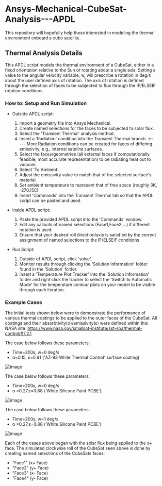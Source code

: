 # Ansys-Mechanical-CubeSat-Analysis---APDL
This repository will hopefully help those interested in modeling the thermal environment onboard a cube satellite.


## Thermal Analysis Details

This APDL script models the thermal environment of a CubeSat, either in a fixed orientation relative to the Sun or rotating about a single axis. Setting a value to the angular velocity variable, w, will prescribe a rotation in deg/s about the user defined axis of rotation. The axis of rotation is defined through the selection of faces to be subjected to flux through the IF/ELSEIF rotation conditions.

### How to: Setup and Run Simulation

- Outside APDL script:
  1. Import a geometry file into Ansys Mechanical.
  2. Create named selections for the faces to be subjected to solar flux.
  3. Select the 'Transient Thermal' analysis method.
  4. Insert a 'Radiation' condition into the Transient Thermal branch.  <----- More Radiation conditions can be created for faces of differing emissivity, e.g., internal satellite surfaces.
  5. Select the faces/geometries (all external faces if computationally feasible; most accurate representation) to be radiating heat out to vacuum.
  6. Select 'To Ambient'.
  7. Adjust the emissivity value to match that of the selected surface's material.
  8. Set ambient temperature to represent that of free space (roughly 3K, -270.15C)
  9. Insert 'Commands' into the Transient Thermal tab so that the APDL script can be pasted and used.

- Inside APDL script:
  1. Paste the provided APDL script into the 'Commands' window.
  2. Edit any callouts of named selections (Face1,Face2,...) if different notation is used.
  3. Ensure that your desired roll direction/axis is satisfied by the correct assignment of named selections to the IF/ELSEIF conditions.

- Run Script:
  1. Outside of APDL script, click 'solve'.
  2. Monitor results through clicking the 'Solution Information' folder found in the 'Solution' folder.
  3. Insert a 'Temperature Plot Tracker' into the 'Solution Information' folder and right click the tracker to select the 'Switch to Automatic Mode' for the temperature contour plots on your model to be visible through         each iteration.

### Example Cases

The initial tests shown below were to demonstrate the performance of various thermal coatings to be applied to the outer faces of the CubeSat. All coatings and their absorbtivity(α)/emissivity(ε) were defined within this NASA site: https://www.nasa.gov/smallsat-institute/sst-soa/thermal-control/#7.2.1

The case below follows these parameters:
- Time=200s, w=0 deg/s
- α=0.15, ε=0.91 ('AZ-93 White Thermal Control' surface coating)

![image](https://github.com/user-attachments/assets/271a26e8-ecac-4d1e-ac43-1513d26898d4)

The case below follows these parameters:
- Time=200s, w=0 deg/s
- α =0.27,ε=0.88 ('White Silicone Paint PCBE')

![image](https://github.com/user-attachments/assets/ba66cdf8-3a1e-43a5-a995-27ac4c001a3e)

The case below follows these parameters:
- Time=200s, w=1 deg/s
- α =0.27,ε=0.88 ('White Silicone Paint PCBE')

![image](https://github.com/user-attachments/assets/96bdb219-325c-4dcd-8b69-b98c3c76b627)


Each of the cases above began with the solar flux being applied to the x+ face. The simulated clockwise roll of the CubeSat seen above is done by creating named selections of the CubeSats faces:
- "Face1" (x+ Face)
- "Face2" (y+ Face)
- "Face3" (x- Face)
- "Face4" (y- Face)

